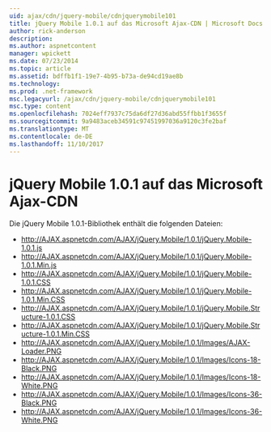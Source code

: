 ```yaml
---
uid: ajax/cdn/jquery-mobile/cdnjquerymobile101
title: jQuery Mobile 1.0.1 auf das Microsoft Ajax-CDN | Microsoft Docs
author: rick-anderson
description: 
ms.author: aspnetcontent
manager: wpickett
ms.date: 07/23/2014
ms.topic: article
ms.assetid: bdffb1f1-19e7-4b95-b73a-de94cd19ae8b
ms.technology: 
ms.prod: .net-framework
msc.legacyurl: /ajax/cdn/jquery-mobile/cdnjquerymobile101
msc.type: content
ms.openlocfilehash: 7024eff7937c75da6df27d36abd55ffbb1f3655f
ms.sourcegitcommit: 9a9483aceb34591c97451997036a9120c3fe2baf
ms.translationtype: MT
ms.contentlocale: de-DE
ms.lasthandoff: 11/10/2017
---
```

<a name="jquery-mobile-101-on-the-microsoft-ajax-cdn"></a>jQuery Mobile 1.0.1 auf das Microsoft Ajax-CDN
====================
Die jQuery Mobile 1.0.1-Bibliothek enthält die folgenden Dateien:

- http://AJAX.aspnetcdn.com/AJAX/jQuery.Mobile/1.0.1/jQuery.Mobile-1.0.1.js
- http://AJAX.aspnetcdn.com/AJAX/jQuery.Mobile/1.0.1/jQuery.Mobile-1.0.1.Min.js
- http://AJAX.aspnetcdn.com/AJAX/jQuery.Mobile/1.0.1/jQuery.Mobile-1.0.1.CSS
- http://AJAX.aspnetcdn.com/AJAX/jQuery.Mobile/1.0.1/jQuery.Mobile-1.0.1.Min.CSS
- http://AJAX.aspnetcdn.com/AJAX/jQuery.Mobile/1.0.1/jQuery.Mobile.Structure-1.0.1.CSS
- http://AJAX.aspnetcdn.com/AJAX/jQuery.Mobile/1.0.1/jQuery.Mobile.Structure-1.0.1.Min.CSS
- http://AJAX.aspnetcdn.com/AJAX/jQuery.Mobile/1.0.1/Images/AJAX-Loader.PNG
- http://AJAX.aspnetcdn.com/AJAX/jQuery.Mobile/1.0.1/Images/Icons-18-Black.PNG
- http://AJAX.aspnetcdn.com/AJAX/jQuery.Mobile/1.0.1/Images/Icons-18-White.PNG
- http://AJAX.aspnetcdn.com/AJAX/jQuery.Mobile/1.0.1/Images/Icons-36-Black.PNG
- http://AJAX.aspnetcdn.com/AJAX/jQuery.Mobile/1.0.1/Images/Icons-36-White.PNG
